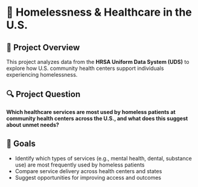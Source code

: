 # 🏥 Homelessness & Healthcare in the U.S.

## 📌 Project Overview
This project analyzes data from the **HRSA Uniform Data System (UDS)** to explore how U.S. community health centers support individuals experiencing homelessness.

## 🔍 Project Question
**Which healthcare services are most used by homeless patients at community health centers across the U.S., and what does this suggest about unmet needs?**

## 🎯 Goals
- Identify which types of services (e.g., mental health, dental, substance use) are most frequently used by homeless patients
- Compare service delivery across health centers and states
- Suggest opportunities for improving access and outcomes
